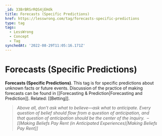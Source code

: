 ```yaml
---
_id: 33BrBRSrRQS4jEHdk
title: Forecasts (Specific Predictions)
href: https://lesswrong.com/tag/forecasts-specific-predictions
type: tag
tags:
  - LessWrong
  - Concept
  - Tag
synchedAt: '2022-08-29T11:05:16.171Z'
---
```

# Forecasts (Specific Predictions)

**Forecasts (Specific Predictions)**.  This tag is for specific predictions about unknown facts or future events. Discussion of the practice of making forecasts can be found in [[Forecasting & Prediction|Forecasting and Prediction]]. Related: [[Betting]].

> *Above all, don’t ask what to believe—ask what to anticipate. Every question of belief should flow from a question of anticipation, and that question of anticipation should be the center of the inquiry.  –* *[[Making Beliefs Pay Rent (in Anticipated Experiences)|Making Beliefs Pay Rent]]*